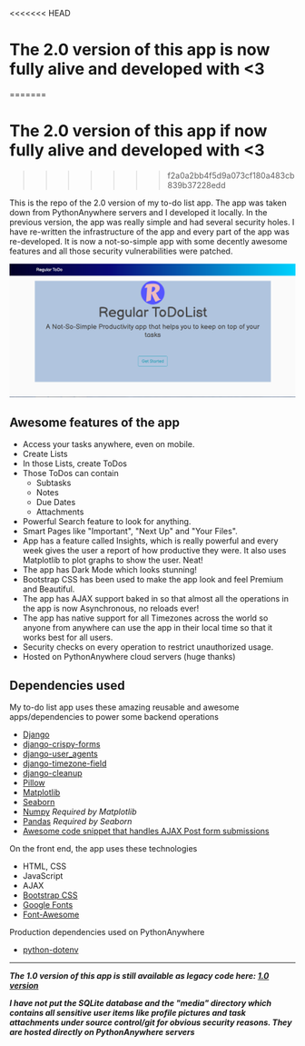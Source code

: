 <<<<<<< HEAD
# The 2.0 version of this app is now fully alive and developed with <3
=======
# The 2.0 version of this app if now fully alive and developed with <3
>>>>>>> f2a0a2bb4f5d9a073cf180a483cb839b37228edd

This is the repo of the 2.0 version of my to-do list app. The app was taken down from PythonAnywhere servers and I developed it locally. In the previous version, the app was
really simple and had several security holes. I have re-written the infrastructure of the app and every part of the app was
re-developed. It is now a not-so-simple app with some decently awesome features and all those security vulnerabilities were 
patched.

![A demo image of the ToDo App Home Page](/project_images/app_glance.png)

## Awesome features of the app

* Access your tasks anywhere, even on mobile.
* Create Lists
* In those Lists, create ToDos
* Those ToDos can contain
  * Subtasks
  * Notes
  * Due Dates
  * Attachments
* Powerful Search feature to look for anything.
* Smart Pages like "Important", "Next Up" and "Your Files".
* App has a feature called Insights, which is really powerful and every week gives the user a report of how productive they were. It also uses Matplotlib to plot graphs to show the user. Neat!
* The app has Dark Mode which looks stunning!
* Bootstrap CSS has been used to make the app look and feel Premium and Beautiful.
* The app has AJAX support baked in so that almost all the operations in the app is now Asynchronous, no reloads ever!
* The app has native support for all Timezones across the world so anyone from anywhere can use the app in their local time so that it works best for all users.
* Security checks on every operation to restrict unauthorized usage.
* Hosted on PythonAnywhere cloud servers (huge thanks)

## Dependencies used

My to-do list app uses these amazing reusable and awesome apps/dependencies to power some backend operations

* [Django](https://github.com/django/django)
* [django-crispy-forms](https://github.com/django-crispy-forms/django-crispy-forms)
* [django-user_agents](https://github.com/selwin/django-user_agents)
* [django-timezone-field](https://github.com/mfogel/django-timezone-field)
* [django-cleanup](https://github.com/un1t/django-cleanup)
* [Pillow](https://github.com/python-pillow/Pillow)
* [Matplotlib](https://github.com/matplotlib/matplotlib)
* [Seaborn](https://github.com/mwaskom/seaborn)
* [Numpy](https://github.com/numpy/numpy) *Required by Matplotlib*
* [Pandas](https://github.com/pandas-dev/pandas) *Required by Seaborn*
* [Awesome code snippet that handles AJAX Post form submissions](https://github.com/realpython/django-form-fun/blob/master/part1/main.js)

On the front end, the app uses these technologies

* HTML, CSS
* JavaScript
* AJAX
* [Bootstrap CSS](https://github.com/twbs/bootstrap)
* [Google Fonts](https://github.com/google/fonts)
* [Font-Awesome](https://github.com/FortAwesome/Font-Awesome)

Production dependencies used on PythonAnywhere

* [python-dotenv](https://github.com/theskumar/python-dotenv)

******************************************************************************************************************************

***The 1.0 version of this app is still available as legacy code here: [1.0 version](https://github.com/arafat-ar13/Regular-ToDoList-legacy-code-1.0)***

***I have not put the SQLite database and the "media" directory which contains all sensitive user items like profile pictures and task attachments under source control/git for obvious security reasons. They are hosted directly on PythonAnywhere servers***
